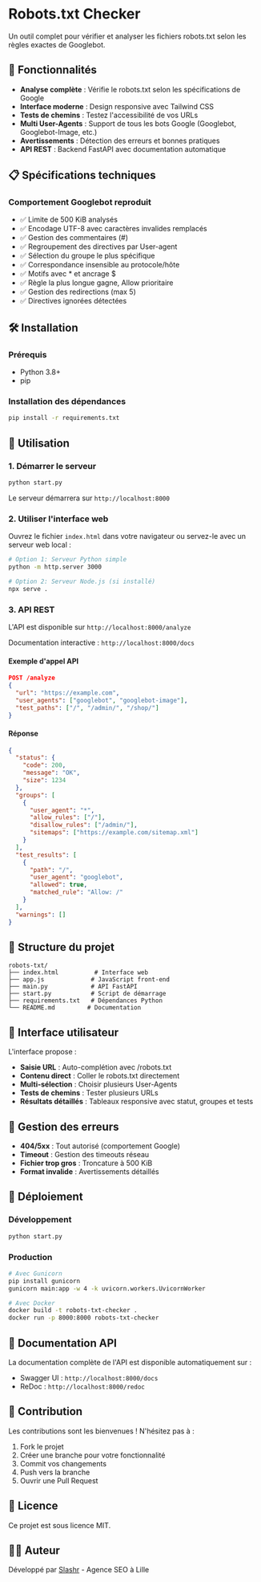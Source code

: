 # Robots.txt Checker

Un outil complet pour vérifier et analyser les fichiers robots.txt selon les règles exactes de Googlebot.

## 🚀 Fonctionnalités

- **Analyse complète** : Vérifie le robots.txt selon les spécifications de Google
- **Interface moderne** : Design responsive avec Tailwind CSS
- **Tests de chemins** : Testez l'accessibilité de vos URLs
- **Multi User-Agents** : Support de tous les bots Google (Googlebot, Googlebot-Image, etc.)
- **Avertissements** : Détection des erreurs et bonnes pratiques
- **API REST** : Backend FastAPI avec documentation automatique

## 📋 Spécifications techniques

### Comportement Googlebot reproduit

- ✅ Limite de 500 KiB analysés
- ✅ Encodage UTF-8 avec caractères invalides remplacés
- ✅ Gestion des commentaires (#)
- ✅ Regroupement des directives par User-agent
- ✅ Sélection du groupe le plus spécifique
- ✅ Correspondance insensible au protocole/hôte
- ✅ Motifs avec * et ancrage $
- ✅ Règle la plus longue gagne, Allow prioritaire
- ✅ Gestion des redirections (max 5)
- ✅ Directives ignorées détectées

## 🛠️ Installation

### Prérequis

- Python 3.8+
- pip

### Installation des dépendances

```bash
pip install -r requirements.txt
```

## 🎯 Utilisation

### 1. Démarrer le serveur

```bash
python start.py
```

Le serveur démarrera sur `http://localhost:8000`

### 2. Utiliser l'interface web

Ouvrez le fichier `index.html` dans votre navigateur ou servez-le avec un serveur web local :

```bash
# Option 1: Serveur Python simple
python -m http.server 3000

# Option 2: Serveur Node.js (si installé)
npx serve .
```

### 3. API REST

L'API est disponible sur `http://localhost:8000/analyze`

Documentation interactive : `http://localhost:8000/docs`

#### Exemple d'appel API

```json
POST /analyze
{
  "url": "https://example.com",
  "user_agents": ["googlebot", "googlebot-image"],
  "test_paths": ["/", "/admin/", "/shop/"]
}
```

#### Réponse

```json
{
  "status": {
    "code": 200,
    "message": "OK",
    "size": 1234
  },
  "groups": [
    {
      "user_agent": "*",
      "allow_rules": ["/"],
      "disallow_rules": ["/admin/"],
      "sitemaps": ["https://example.com/sitemap.xml"]
    }
  ],
  "test_results": [
    {
      "path": "/",
      "user_agent": "googlebot",
      "allowed": true,
      "matched_rule": "Allow: /"
    }
  ],
  "warnings": []
}
```

## 🔧 Structure du projet

```
robots-txt/
├── index.html          # Interface web
├── app.js             # JavaScript front-end
├── main.py            # API FastAPI
├── start.py           # Script de démarrage
├── requirements.txt   # Dépendances Python
└── README.md         # Documentation
```

## 🎨 Interface utilisateur

L'interface propose :

- **Saisie URL** : Auto-complétion avec /robots.txt
- **Contenu direct** : Coller le robots.txt directement
- **Multi-sélection** : Choisir plusieurs User-Agents
- **Tests de chemins** : Tester plusieurs URLs
- **Résultats détaillés** : Tableaux responsive avec statut, groupes et tests

## 🐛 Gestion des erreurs

- **404/5xx** : Tout autorisé (comportement Google)
- **Timeout** : Gestion des timeouts réseau
- **Fichier trop gros** : Troncature à 500 KiB
- **Format invalide** : Avertissements détaillés

## 🚀 Déploiement

### Développement

```bash
python start.py
```

### Production

```bash
# Avec Gunicorn
pip install gunicorn
gunicorn main:app -w 4 -k uvicorn.workers.UvicornWorker

# Avec Docker
docker build -t robots-txt-checker .
docker run -p 8000:8000 robots-txt-checker
```

## 📖 Documentation API

La documentation complète de l'API est disponible automatiquement sur :
- Swagger UI : `http://localhost:8000/docs`
- ReDoc : `http://localhost:8000/redoc`

## 🤝 Contribution

Les contributions sont les bienvenues ! N'hésitez pas à :

1. Fork le projet
2. Créer une branche pour votre fonctionnalité
3. Commit vos changements
4. Push vers la branche
5. Ouvrir une Pull Request

## 📝 Licence

Ce projet est sous licence MIT.

## 👨‍💻 Auteur

Développé par [Slashr](https://agence-slashr.fr) - Agence SEO à Lille 
